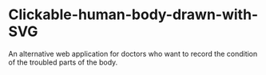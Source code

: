 # Clickable-human-body-drawn-with-SVG
An alternative web application for doctors who want to record the condition of the troubled parts of the body.
